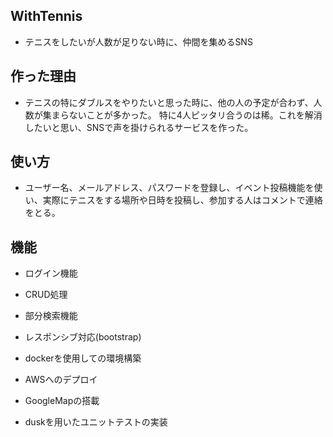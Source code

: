 ## WithTennis

* テニスをしたいが人数が足りない時に、仲間を集めるSNS

## 作った理由

* テニスの特にダブルスをやりたいと思った時に、他の人の予定が合わず、人数が集まらないことが多かった。
特に4人ピッタリ合うのは稀。これを解消したいと思い、SNSで声を掛けられるサービスを作った。

## 使い方

* ユーザー名、メールアドレス、パスワードを登録し、イベント投稿機能を使い、実際にテニスをする場所や日時を投稿し、参加する人はコメントで連絡をとる。

## 機能

* ログイン機能

* CRUD処理

* 部分検索機能

* レスポンシブ対応(bootstrap)

* dockerを使用しての環境構築

* AWSへのデプロイ

* GoogleMapの搭載

* duskを用いたユニットテストの実装